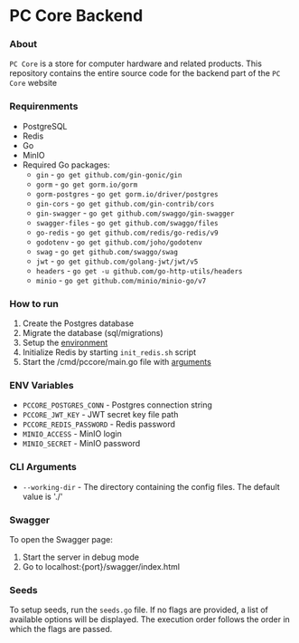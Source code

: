 # PC Core Backend

### About
`PC Core` is a store for computer hardware and related products. This repository contains the entire source code for the backend part of the `PC Core` website

### Requirenments
- PostgreSQL
- Redis
- Go
- MinIO
- Required Go packages:
    - `gin` - `go get github.com/gin-gonic/gin`
    - `gorm` - `go get gorm.io/gorm`
    - `gorm-postgres` - `go get gorm.io/driver/postgres`
    - `gin-cors` - `go get github.com/gin-contrib/cors`
    - `gin-swagger` - `go get github.com/swaggo/gin-swagger`
    - `swagger-files` - `go get github.com/swaggo/files`
    - `go-redis` - `go get github.com/redis/go-redis/v9`
    - `godotenv` - `go get github.com/joho/godotenv`
    - `swag` - `go get github.com/swaggo/swag`
    - `jwt` - `go get github.com/golang-jwt/jwt/v5`
    - `headers` - `go get -u github.com/go-http-utils/headers`
    - `minio` - `go get github.com/minio/minio-go/v7`

### How to run
1. Create the Postgres database
2. Migrate the database (sql/migrations)
3. Setup the [environment](#env-variables)
4. Initialize Redis by starting `init_redis.sh` script
5. Start the /cmd/pccore/main.go file with [arguments](#cli-arguments)

### ENV Variables
- `PCCORE_POSTGRES_CONN` - Postgres connection string
- `PCCORE_JWT_KEY` - JWT secret key file path
- `PCCORE_REDIS_PASSWORD` - Redis password
- `MINIO_ACCESS` - MinIO login
- `MINIO_SECRET` - MinIO password

### CLI Arguments
- `--working-dir` - The directory containing the config files. The default value is './'

### Swagger
To open the Swagger page:
1. Start the server in debug mode 
2. Go to localhost:{port}/swagger/index.html

### Seeds
To setup seeds, run the `seeds.go` file. If no flags are provided, a list of available options will be displayed. The execution order follows the order in which the flags are passed.